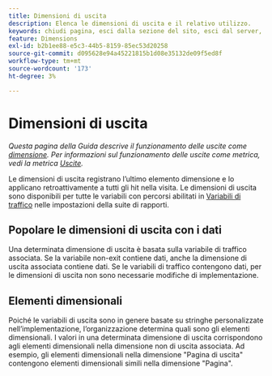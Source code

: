 ```yaml
---
title: Dimensioni di uscita
description: Elenca le dimensioni di uscita e il relativo utilizzo.
keywords: chiudi pagina, esci dalla sezione del sito, esci dal server, esci da approfondimenti personalizzati
feature: Dimensions
exl-id: b2b1ee88-e5c3-44b5-8159-85ec53d20258
source-git-commit: d095628e94a45221815b1d08e35132de09f5ed8f
workflow-type: tm+mt
source-wordcount: '173'
ht-degree: 3%

---
```


# Dimensioni di uscita

*Questa pagina della Guida descrive il funzionamento delle uscite come [dimensione](overview.md). Per informazioni sul funzionamento delle uscite come metrica, vedi la metrica [Uscite](../metrics/exits.md).*

Le dimensioni di uscita registrano l’ultimo elemento dimensione e lo applicano retroattivamente a tutti gli hit nella visita. Le dimensioni di uscita sono disponibili per tutte le variabili con percorsi abilitati in [Variabili di traffico](/help/admin/admin/c-manage-report-suites/c-edit-report-suites/c-traffic-variables/traffic-var.md) nelle impostazioni della suite di rapporti.

## Popolare le dimensioni di uscita con i dati

Una determinata dimensione di uscita è basata sulla variabile di traffico associata. Se la variabile non-exit contiene dati, anche la dimensione di uscita associata contiene dati. Se le variabili di traffico contengono dati, per le dimensioni di uscita non sono necessarie modifiche di implementazione.

## Elementi dimensionali

Poiché le variabili di uscita sono in genere basate su stringhe personalizzate nell’implementazione, l’organizzazione determina quali sono gli elementi dimensionali. I valori in una determinata dimensione di uscita corrispondono agli elementi dimensionali nella dimensione non di uscita associata. Ad esempio, gli elementi dimensionali nella dimensione &quot;Pagina di uscita&quot; contengono elementi dimensionali simili nella dimensione &quot;Pagina&quot;.
